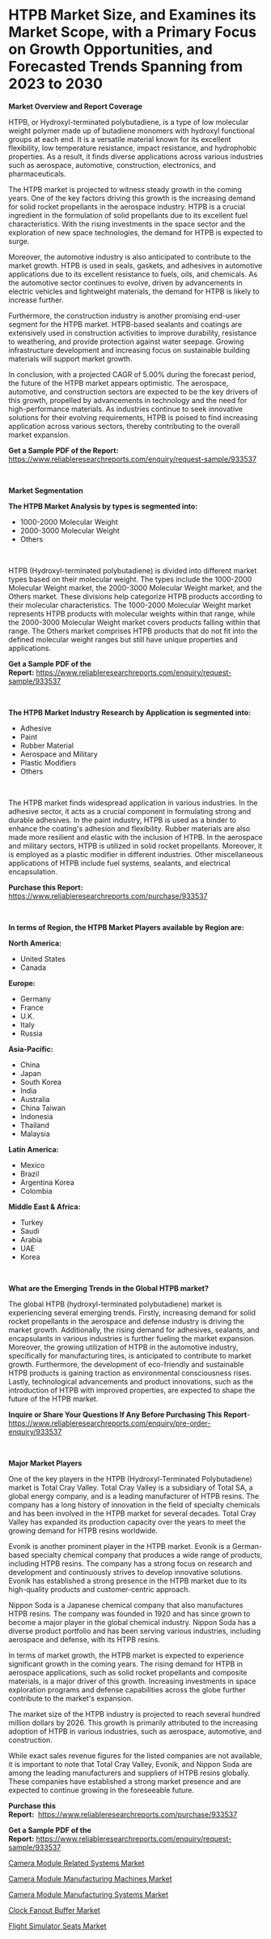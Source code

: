 <p><h1>HTPB Market Size, and Examines its Market Scope, with a Primary Focus on Growth Opportunities, and Forecasted Trends Spanning from 2023 to 2030</h1></p><p><strong>Market Overview and Report Coverage</strong></p>
<p><p>HTPB, or Hydroxyl-terminated polybutadiene, is a type of low molecular weight polymer made up of butadiene monomers with hydroxyl functional groups at each end. It is a versatile material known for its excellent flexibility, low temperature resistance, impact resistance, and hydrophobic properties. As a result, it finds diverse applications across various industries such as aerospace, automotive, construction, electronics, and pharmaceuticals.</p><p>The HTPB market is projected to witness steady growth in the coming years. One of the key factors driving this growth is the increasing demand for solid rocket propellants in the aerospace industry. HTPB is a crucial ingredient in the formulation of solid propellants due to its excellent fuel characteristics. With the rising investments in the space sector and the exploration of new space technologies, the demand for HTPB is expected to surge.</p><p>Moreover, the automotive industry is also anticipated to contribute to the market growth. HTPB is used in seals, gaskets, and adhesives in automotive applications due to its excellent resistance to fuels, oils, and chemicals. As the automotive sector continues to evolve, driven by advancements in electric vehicles and lightweight materials, the demand for HTPB is likely to increase further.</p><p>Furthermore, the construction industry is another promising end-user segment for the HTPB market. HTPB-based sealants and coatings are extensively used in construction activities to improve durability, resistance to weathering, and provide protection against water seepage. Growing infrastructure development and increasing focus on sustainable building materials will support market growth.</p><p>In conclusion, with a projected CAGR of 5.00% during the forecast period, the future of the HTPB market appears optimistic. The aerospace, automotive, and construction sectors are expected to be the key drivers of this growth, propelled by advancements in technology and the need for high-performance materials. As industries continue to seek innovative solutions for their evolving requirements, HTPB is poised to find increasing application across various sectors, thereby contributing to the overall market expansion.</p></p>
<p><strong>Get a Sample PDF of the Report:</strong> <a href="https://www.reliableresearchreports.com/enquiry/request-sample/933537">https://www.reliableresearchreports.com/enquiry/request-sample/933537</a></p>
<p>&nbsp;</p>
<p><strong>Market Segmentation</strong></p>
<p><strong>The HTPB Market Analysis by types is segmented into:</strong></p>
<p><ul><li>1000-2000 Molecular Weight</li><li>2000-3000 Molecular Weight</li><li>Others</li></ul></p>
<p>&nbsp;</p>
<p><p>HTPB (Hydroxyl-terminated polybutadiene) is divided into different market types based on their molecular weight. The types include the 1000-2000 Molecular Weight market, the 2000-3000 Molecular Weight market, and the Others market. These divisions help categorize HTPB products according to their molecular characteristics. The 1000-2000 Molecular Weight market represents HTPB products with molecular weights within that range, while the 2000-3000 Molecular Weight market covers products falling within that range. The Others market comprises HTPB products that do not fit into the defined molecular weight ranges but still have unique properties and applications.</p></p>
<p><strong>Get a Sample PDF of the Report:</strong>&nbsp;<a href="https://www.reliableresearchreports.com/enquiry/request-sample/933537">https://www.reliableresearchreports.com/enquiry/request-sample/933537</a></p>
<p>&nbsp;</p>
<p><strong>The HTPB Market Industry Research by Application is segmented into:</strong></p>
<p><ul><li>Adhesive</li><li>Paint</li><li>Rubber Material</li><li>Aerospace and Military</li><li>Plastic Modifiers</li><li>Others</li></ul></p>
<p>&nbsp;</p>
<p><p>The HTPB market finds widespread application in various industries. In the adhesive sector, it acts as a crucial component in formulating strong and durable adhesives. In the paint industry, HTPB is used as a binder to enhance the coating's adhesion and flexibility. Rubber materials are also made more resilient and elastic with the inclusion of HTPB. In the aerospace and military sectors, HTPB is utilized in solid rocket propellants. Moreover, it is employed as a plastic modifier in different industries. Other miscellaneous applications of HTPB include fuel systems, sealants, and electrical encapsulation.</p></p>
<p><strong>Purchase this Report:</strong>&nbsp; <a href="https://www.reliableresearchreports.com/purchase/933537">https://www.reliableresearchreports.com/purchase/933537</a></p>
<p>&nbsp;</p>
<p><strong>In terms of Region, the HTPB Market Players available by Region are:</strong></p>
<p>
    <p> <strong> North America: </strong>
        <ul>
            <li>United States</li>
            <li>Canada</li>
        </ul>
        </p> 
    <p> <strong> Europe: </strong>
        <ul>
            <li>Germany</li>
            <li>France</li>
            <li>U.K.</li>
            <li>Italy</li>
            <li>Russia</li>
        </ul>
        </p> 
    <p> <strong> Asia-Pacific: </strong>
        <ul>
            <li>China</li>
            <li>Japan</li>
            <li>South Korea</li>
            <li>India</li>
            <li>Australia</li>
            <li>China Taiwan</li>
            <li>Indonesia</li>
            <li>Thailand</li>
            <li>Malaysia</li>
        </ul>
        </p> 
    <p> <strong> Latin America: </strong>
        <ul>
            <li>Mexico</li>
            <li>Brazil</li>
            <li>Argentina Korea</li>
            <li>Colombia</li>
        </ul>
        </p> 
    <p> <strong> Middle East & Africa: </strong>
        <ul>
            <li>Turkey</li>
            <li>Saudi</li>
            <li>Arabia</li>
            <li>UAE</li>
            <li>Korea</li>
        </ul>
    </p>
    </p>
<p>&nbsp;</p>
<p><strong>What are the Emerging Trends in the Global HTPB market?</strong></p>
<p><p>The global HTPB (hydroxyl-terminated polybutadiene) market is experiencing several emerging trends. Firstly, increasing demand for solid rocket propellants in the aerospace and defense industry is driving the market growth. Additionally, the rising demand for adhesives, sealants, and encapsulants in various industries is further fueling the market expansion. Moreover, the growing utilization of HTPB in the automotive industry, specifically for manufacturing tires, is anticipated to contribute to market growth. Furthermore, the development of eco-friendly and sustainable HTPB products is gaining traction as environmental consciousness rises. Lastly, technological advancements and product innovations, such as the introduction of HTPB with improved properties, are expected to shape the future of the HTPB market.</p></p>
<p><strong>Inquire or Share Your Questions If Any Before Purchasing This Report</strong>- <a href="https://www.reliableresearchreports.com/enquiry/pre-order-enquiry/933537">https://www.reliableresearchreports.com/enquiry/pre-order-enquiry/933537</a></p>
<p>&nbsp;</p>
<p><strong>Major Market Players</strong></p>
<p><p>One of the key players in the HTPB (Hydroxyl-Terminated Polybutadiene) market is Total Cray Valley. Total Cray Valley is a subsidiary of Total SA, a global energy company, and is a leading manufacturer of HTPB resins. The company has a long history of innovation in the field of specialty chemicals and has been involved in the HTPB market for several decades. Total Cray Valley has expanded its production capacity over the years to meet the growing demand for HTPB resins worldwide.</p><p>Evonik is another prominent player in the HTPB market. Evonik is a German-based specialty chemical company that produces a wide range of products, including HTPB resins. The company has a strong focus on research and development and continuously strives to develop innovative solutions. Evonik has established a strong presence in the HTPB market due to its high-quality products and customer-centric approach.</p><p>Nippon Soda is a Japanese chemical company that also manufactures HTPB resins. The company was founded in 1920 and has since grown to become a major player in the global chemical industry. Nippon Soda has a diverse product portfolio and has been serving various industries, including aerospace and defense, with its HTPB resins.</p><p>In terms of market growth, the HTPB market is expected to experience significant growth in the coming years. The rising demand for HTPB in aerospace applications, such as solid rocket propellants and composite materials, is a major driver of this growth. Increasing investments in space exploration programs and defense capabilities across the globe further contribute to the market's expansion.</p><p>The market size of the HTPB industry is projected to reach several hundred million dollars by 2026. This growth is primarily attributed to the increasing adoption of HTPB in various industries, such as aerospace, automotive, and construction.</p><p>While exact sales revenue figures for the listed companies are not available, it is important to note that Total Cray Valley, Evonik, and Nippon Soda are among the leading manufacturers and suppliers of HTPB resins globally. These companies have established a strong market presence and are expected to continue growing in the foreseeable future.</p></p>
<p><strong>Purchase this Report:</strong>&nbsp;&nbsp;<a href="https://www.reliableresearchreports.com/purchase/933537">https://www.reliableresearchreports.com/purchase/933537</a></p>
<p></p>
<p><strong>Get a Sample PDF of the Report:</strong>&nbsp;<a href="https://www.reliableresearchreports.com/enquiry/request-sample/933537">https://www.reliableresearchreports.com/enquiry/request-sample/933537</a></p>
<p><p><a href="https://www.linkedin.com/pulse/camera-module-related-systems-market-size-2023-2030-jlxye/">Camera Module Related Systems Market</a></p><p><a href="https://www.linkedin.com/pulse/decoding-camera-module-manufacturing-machines-market-deep-nskae/">Camera Module Manufacturing Machines Market</a></p><p><a href="https://www.linkedin.com/pulse/camera-module-manufacturing-systems-market-size-share-cfbae/">Camera Module Manufacturing Systems Market</a></p><p><a href="https://medium.com/@lowellgreen2023/clock-fanout-buffer-market-insight-market-trends-growth-forecasted-from-2023-to-2030-376bc87d8666">Clock Fanout Buffer Market</a></p><p><a href="https://medium.com/@kcekkboop72786/flight-simulator-seats-market-analysis-and-sze-forecasted-for-period-from-2023-to-2030-53969b067285">Flight Simulator Seats Market</a></p></p>